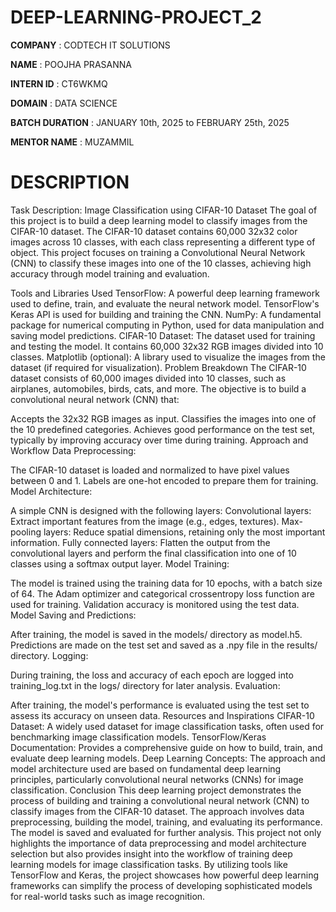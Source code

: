 # DEEP-LEARNING-PROJECT_2

**COMPANY** : CODTECH IT SOLUTIONS

**NAME** : POOJHA PRASANNA

**INTERN ID** : CT6WKMQ

**DOMAIN** : DATA SCIENCE

**BATCH DURATION** : JANUARY 10th, 2025 to FEBRUARY 25th, 2025

**MENTOR NAME** : MUZAMMIL

# DESCRIPTION

Task Description: Image Classification using CIFAR-10 Dataset
The goal of this project is to build a deep learning model to classify images from the CIFAR-10 dataset. The CIFAR-10 dataset contains 60,000 32x32 color images across 10 classes, with each class representing a different type of object. This project focuses on training a Convolutional Neural Network (CNN) to classify these images into one of the 10 classes, achieving high accuracy through model training and evaluation.

Tools and Libraries Used
TensorFlow:
A powerful deep learning framework used to define, train, and evaluate the neural network model. TensorFlow's Keras API is used for building and training the CNN.
NumPy:
A fundamental package for numerical computing in Python, used for data manipulation and saving model predictions.
CIFAR-10 Dataset:
The dataset used for training and testing the model. It contains 60,000 32x32 RGB images divided into 10 classes.
Matplotlib (optional):
A library used to visualize the images from the dataset (if required for visualization).
Problem Breakdown
The CIFAR-10 dataset consists of 60,000 images divided into 10 classes, such as airplanes, automobiles, birds, cats, and more. The objective is to build a convolutional neural network (CNN) that:

Accepts the 32x32 RGB images as input.
Classifies the images into one of the 10 predefined categories.
Achieves good performance on the test set, typically by improving accuracy over time during training.
Approach and Workflow
Data Preprocessing:

The CIFAR-10 dataset is loaded and normalized to have pixel values between 0 and 1.
Labels are one-hot encoded to prepare them for training.
Model Architecture:

A simple CNN is designed with the following layers:
Convolutional layers: Extract important features from the image (e.g., edges, textures).
Max-pooling layers: Reduce spatial dimensions, retaining only the most important information.
Fully connected layers: Flatten the output from the convolutional layers and perform the final classification into one of 10 classes using a softmax output layer.
Model Training:

The model is trained using the training data for 10 epochs, with a batch size of 64.
The Adam optimizer and categorical crossentropy loss function are used for training.
Validation accuracy is monitored using the test data.
Model Saving and Predictions:

After training, the model is saved in the models/ directory as model.h5.
Predictions are made on the test set and saved as a .npy file in the results/ directory.
Logging:

During training, the loss and accuracy of each epoch are logged into training_log.txt in the logs/ directory for later analysis.
Evaluation:

After training, the model's performance is evaluated using the test set to assess its accuracy on unseen data.
Resources and Inspirations
CIFAR-10 Dataset: A widely used dataset for image classification tasks, often used for benchmarking image classification models.
TensorFlow/Keras Documentation: Provides a comprehensive guide on how to build, train, and evaluate deep learning models.
Deep Learning Concepts: The approach and model architecture used are based on fundamental deep learning principles, particularly convolutional neural networks (CNNs) for image classification.
Conclusion
This deep learning project demonstrates the process of building and training a convolutional neural network (CNN) to classify images from the CIFAR-10 dataset. The approach involves data preprocessing, building the model, training, and evaluating its performance. The model is saved and evaluated for further analysis. This project not only highlights the importance of data preprocessing and model architecture selection but also provides insight into the workflow of training deep learning models for image classification tasks. By utilizing tools like TensorFlow and Keras, the project showcases how powerful deep learning frameworks can simplify the process of developing sophisticated models for real-world tasks such as image recognition.



